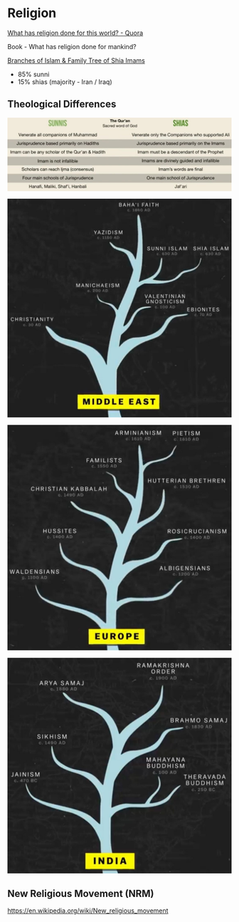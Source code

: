 # Religion

[What has religion done for this world? - Quora](https://www.quora.com/What-has-religion-done-for-this-world)

Book - What has religion done for mankind?

[Branches of Islam & Family Tree of Shia Imams](https://www.youtube.com/watch?v=e5YynfMfJXA)

- 85% sunni
- 15% shias (majority - Iran / Iraq)

## Theological Differences

![image](../../media/Religion-image1.jpg)

![image](../../media/Religion-image2.jpg)

![image](../../media/Religion-image3.jpg)

![image](../../media/Religion-image4.jpg)

## New Religious Movement (NRM)

https://en.wikipedia.org/wiki/New_religious_movement
